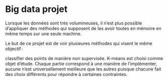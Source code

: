 # Big data projet

Lorsque les données sont très volumineuses, il n’est plus possible d’appliquer des méthodes qui supposent de les avoir toutes en mémoire en même temps sur une seule
machine.

Le but de ce projet est de voir plusieures méthodes qui visent le même objectif :

classifier des points de manière non supervisée. K-means est choisi comme objet d’étude. Chaque partie correspond à une manière de l’implémenter, aucune n’est
universellement meilleure que les autres puisque chacune fait des choix différents pour répondre à certaines contraintes.
